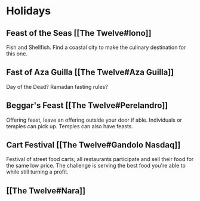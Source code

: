 # Holidays

## Feast of the Seas [[The Twelve#Iono]]
Fish and Shellfish. Find a coastal city to make the culinary destination for this one.

## Fast of Aza Guilla [[The Twelve#Aza Guilla]]
Day of the Dead? Ramadan fasting rules?

## Beggar's Feast [[The Twelve#Perelandro]]
Offering feast, leave an offering outside your door if able. Individuals or temples can pick up. Temples can also have feasts.

## Cart Festival [[The Twelve#Gandolo Nasdaq]]
Festival of street food carts; all restaurants participate and sell their food for the same low price. The challenge is serving the best food you're able to while still turning a profit.

## [[The Twelve#Nara]]

